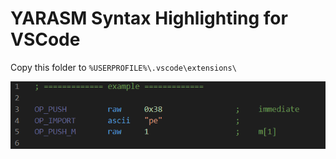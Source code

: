 # YARASM Syntax Highlighting for VSCode

Copy this folder to `%USERPROFILE%\.vscode\extensions\`


![](example.png)


